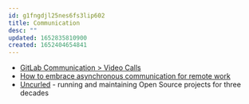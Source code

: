 ```yaml
---
id: g1fngdjl25nes6fs3lip602
title: Communication
desc: ""
updated: 1652835810900
created: 1652404654841
---
```


- [GitLab Communication > Video Calls](https://about.gitlab.com/handbook/communication/#video-calls)
- [How to embrace asynchronous communication for remote work](https://about.gitlab.com/company/culture/all-remote/asynchronous/)
- [Uncurled](https://un.curl.dev/) - running and maintaining Open Source projects for three decades
